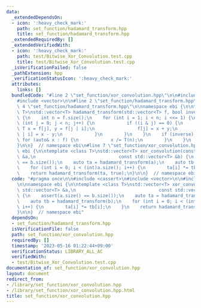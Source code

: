 ```yaml
---
data:
  _extendedDependsOn:
  - icon: ':heavy_check_mark:'
    path: set_function/hadamard_transform.hpp
    title: set_function/hadamard_transform.hpp
  _extendedRequiredBy: []
  _extendedVerifiedWith:
  - icon: ':heavy_check_mark:'
    path: test/Bitwise_Xor_Convolution.test.cpp
    title: test/Bitwise_Xor_Convolution.test.cpp
  _isVerificationFailed: false
  _pathExtension: hpp
  _verificationStatusIcon: ':heavy_check_mark:'
  attributes:
    links: []
  bundledCode: "#line 2 \"set_function/xor_convolution.hpp\"\n\n#include <cassert>\n\
    #include <vector>\n\n#line 2 \"set_function/hadamard_transform.hpp\"\n\n#line\
    \ 4 \"set_function/hadamard_transform.hpp\"\n\nnamespace ebi {\n\ntemplate <class\
    \ T>\nstd::vector<T> hadamard_transform(std::vector<T> f, bool inverse = false)\
    \ {\n    int n = f.size();\n    for (int i = 1; i < n; i <<= 1) {\n        for\
    \ (int j = 0; j < n; j++) {\n            if ((i & j) == 0) {\n               \
    \ T x = f[j], y = f[j | i];\n                f[j] = x + y;\n                f[j\
    \ | i] = x - y;\n            }\n        }\n    }\n    if (inverse) {\n       \
    \ for (auto& x : f) {\n            x /= T(n);\n        }\n    }\n    return f;\n\
    }\n\n}  // namespace ebi\n#line 7 \"set_function/xor_convolution.hpp\"\n\nnamespace\
    \ ebi {\n\ntemplate <class T>\nstd::vector<T> xor_convolution(const std::vector<T>\
    \ &a,\n                               const std::vector<T> &b) {\n    assert(a.size()\
    \ == b.size());\n    auto ta = hadamard_transform(a);\n    auto tb = hadamard_transform(b);\n\
    \    for (int i = 0; i < (int)a.size(); i++) {\n        ta[i] *= tb[i];\n    }\n\
    \    return hadamard_transform(ta, true);\n}\n\n}  // namespace ebi\n"
  code: "#pragma once\n\n#include <cassert>\n#include <vector>\n\n#include \"../set_function/hadamard_transform.hpp\"\
    \n\nnamespace ebi {\n\ntemplate <class T>\nstd::vector<T> xor_convolution(const\
    \ std::vector<T> &a,\n                               const std::vector<T> &b)\
    \ {\n    assert(a.size() == b.size());\n    auto ta = hadamard_transform(a);\n\
    \    auto tb = hadamard_transform(b);\n    for (int i = 0; i < (int)a.size();\
    \ i++) {\n        ta[i] *= tb[i];\n    }\n    return hadamard_transform(ta, true);\n\
    }\n\n}  // namespace ebi"
  dependsOn:
  - set_function/hadamard_transform.hpp
  isVerificationFile: false
  path: set_function/xor_convolution.hpp
  requiredBy: []
  timestamp: '2023-05-16 01:22:44+09:00'
  verificationStatus: LIBRARY_ALL_AC
  verifiedWith:
  - test/Bitwise_Xor_Convolution.test.cpp
documentation_of: set_function/xor_convolution.hpp
layout: document
redirect_from:
- /library/set_function/xor_convolution.hpp
- /library/set_function/xor_convolution.hpp.html
title: set_function/xor_convolution.hpp
---
```

